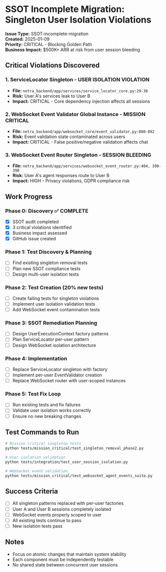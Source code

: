 # SSOT Incomplete Migration: Singleton User Isolation Violations

**Issue Type:** SSOT-incomplete-migration  
**Created:** 2025-01-09  
**Priority:** CRITICAL - Blocking Golden Path  
**Business Impact:** $500K+ ARR at risk from user session bleeding

## Critical Violations Discovered

### 1. ServiceLocator Singleton - USER ISOLATION VIOLATION
- **File:** `netra_backend/app/services/service_locator_core.py:29-38`
- **Risk:** User A's services leak to User B
- **Impact:** CRITICAL - Core dependency injection affects all sessions

### 2. WebSocket Event Validator Global Instance - MISSION CRITICAL  
- **File:** `netra_backend/app/websocket_core/event_validator.py:880-892`
- **Risk:** Event validation state contaminated across users
- **Impact:** CRITICAL - False positive/negative validation affects chat

### 3. WebSocket Event Router Singleton - SESSION BLEEDING
- **File:** `netra_backend/app/services/websocket_event_router.py:404, 390-398`  
- **Risk:** User A's agent responses route to User B
- **Impact:** HIGH - Privacy violations, GDPR compliance risk

## Work Progress

### Phase 0: Discovery ✅ COMPLETE
- [x] SSOT audit completed
- [x] 3 critical violations identified
- [x] Business impact assessed
- [x] GitHub issue created

### Phase 1: Test Discovery & Planning
- [ ] Find existing singleton removal tests
- [ ] Plan new SSOT compliance tests
- [ ] Design multi-user isolation tests

### Phase 2: Test Creation (20% new tests)
- [ ] Create failing tests for singleton violations
- [ ] Implement user isolation validation tests
- [ ] Add WebSocket event contamination tests

### Phase 3: SSOT Remediation Planning
- [ ] Design UserExecutionContext factory patterns
- [ ] Plan ServiceLocator per-user pattern
- [ ] Design WebSocket isolation architecture

### Phase 4: Implementation
- [ ] Replace ServiceLocator singleton with factory
- [ ] Implement per-user EventValidator creation
- [ ] Replace WebSocket router with user-scoped instances

### Phase 5: Test Fix Loop
- [ ] Run existing tests and fix failures
- [ ] Validate user isolation works correctly
- [ ] Ensure no new breaking changes

## Test Commands to Run
```bash
# Mission critical singleton tests
python tests/mission_critical/test_singleton_removal_phase2.py

# User isolation validation  
python tests/integration/test_user_session_isolation.py

# WebSocket event validation
python tests/mission_critical/test_websocket_agent_events_suite.py
```

## Success Criteria
- [ ] All singleton patterns replaced with per-user factories
- [ ] User A and User B sessions completely isolated
- [ ] WebSocket events properly scoped to user
- [ ] All existing tests continue to pass
- [ ] New isolation tests pass

## Notes
- Focus on atomic changes that maintain system stability
- Each component must be independently testable
- No shared state between concurrent user sessions